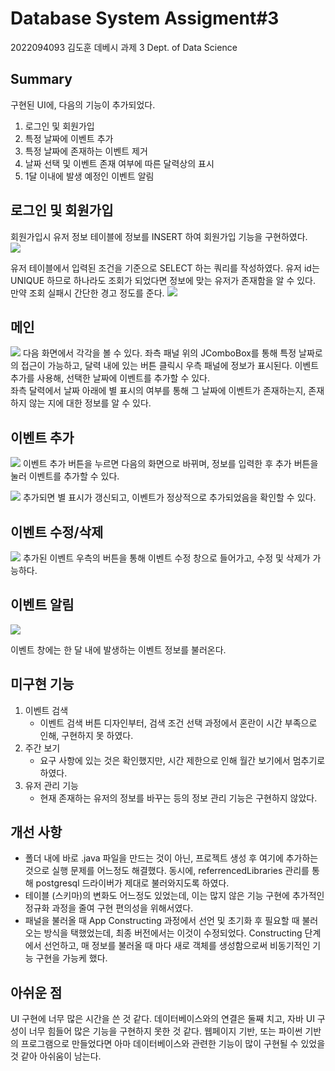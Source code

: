 # Database System Assigment#3  
2022094093 김도훈 데베시 과제 3
Dept. of Data Science

## Summary  
구현된 UI에, 다음의 기능이 추가되었다.
1. 로그인 및 회원가입
2. 특정 날짜에 이벤트 추가
3. 특정 날짜에 존재하는 이벤트 제거
4. 날짜 선택 및 이벤트 존재 여부에 따른 달력상의 표시
5. 1달 이내에 발생 예정인 이벤트 알림

## 로그인 및 회원가입  
회원가입시 유저 정보 테이블에 정보를 INSERT 하여 회원가입 기능을 구현하였다.  
![](image/register.png)

유저 테이블에서 입력된 조건을 기준으로 SELECT 하는 쿼리를 작성하였다.
유저 id는 UNIQUE 하므로 하나라도 조회가 되었다면 정보에 맞는 유저가 존재함을 알 수 있다.
만약 조회 실패시 간단한 경고 정도를 준다.
![](image/login.png)

## 메인
![](image/main.png)
다음 화면에서 각각을 볼 수 있다.
좌측 패널 위의 JComboBox를 통해 특정 날짜로의 접근이 가능하고, 달력 내에 있는 버튼 클릭시 우측 패널에 정보가 표시된다. 이벤트 추가를 사용해, 선택한 날짜에 이벤트를 추가할 수 있다.  
좌측 달력에서 날짜 아래에 별 표시의 여부를 통해 그 날짜에 이벤트가 존재하는지, 존재하지 않는 지에 대한 정보를 알 수 있다.

## 이벤트 추가
![](image/eventadd.png)
이벤트 추가 버튼을 누르면 다음의 화면으로 바뀌며, 정보를 입력한 후 추가 버튼을 눌러 이벤트를 추가할 수 있다.

![](image/eventadded.png)
추가되면 별 표시가 갱신되고, 이벤트가 정상적으로 추가되었음을 확인할 수 있다.

## 이벤트 수정/삭제
![](image/edit.png)
추가된 이벤트 우측의 버튼을 통해 이벤트 수정 창으로 들어가고, 수정 및 삭제가 가능하다.

## 이벤트 알림
![](image/notification.png)

이벤트 창에는 한 달 내에 발생하는 이벤트 정보를 불러온다.


## 미구현 기능
1. 이벤트 검색  
   - 이벤트 검색 버튼 디자인부터, 검색 조건 선택 과정에서 혼란이 시간 부족으로 인해, 구현하지 못 하였다.
2. 주간 보기
   - 요구 사항에 있는 것은 확인했지만, 시간 제한으로 인해 월간 보기에서 멈추기로 하였다.
3. 유저 관리 기능
   - 현재 존재하는 유저의 정보를 바꾸는 등의 정보 관리 기능은 구현하지 않았다.

## 개선 사항  
- 폴더 내에 바로 .java 파일을 만드는 것이 아닌, 프로젝트 생성 후 여기에 추가하는 것으로 실행 문제를 어느정도 해결했다. 동시에, referrencedLibraries 관리를 통해 postgresql 드라이버가 제대로 불러와지도록 하였다.
- 테이블 (스키마)의 변화도 어느정도 있었는데, 이는 많지 않은 기능 구현에 추가적인 정규화 과정을 줄여 구현 편의성을 위해서였다.
- 패널을 불러올 때 App Constructing 과정에서 선언 및 초기화 후 필요할 때 불러오는 방식을 택했었는데, 최종 버전에서는 이것이 수정되었다. Constructing 단계에서 선언하고, 매 정보를 불러올 때 마다 새로 객체를 생성함으로써 비동기적인 기능 구현을 가능케 했다.

## 아쉬운 점
UI 구현에 너무 많은 시간을 쓴 것 같다. 데이터베이스와의 연결은 둘째 치고, 자바 UI 구성이 너무 힘들어 많은 기능을 구현하지 못한 것 같다. 웹페이지 기반, 또는 파이썬 기반의 프로그램으로 만들었다면 아마 데이터베이스와 관련한 기능이 많이 구현될 수 있었을 것 같아 아쉬움이 남는다.

